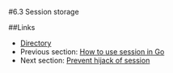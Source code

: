 #6.3 Session storage


##Links
- [Directory](preface.md)
- Previous section: [How to use session in Go](06.2.md)
- Next section: [Prevent hijack of session](06.4.md)